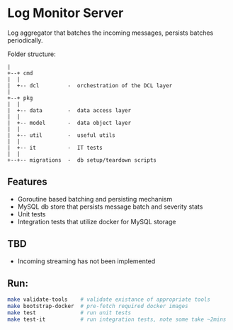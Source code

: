 # Log Monitor Server
Log aggregator that batches the incoming messages, persists batches periodically.

Folder structure:
```
|
+--+ cmd
|  |
|  +-- dcl         -  orchestration of the DCL layer
|
+--+ pkg
|  |
|  +-- data        -  data access layer
|  |
|  +-- model       -  data object layer
|  |
|  +-- util        -  useful utils
|  |
|  +-- it          -  IT tests
|  |
+--+-- migrations  -  db setup/teardown scripts
```

## Features
* Goroutine based batching and persisting mechanism
* MySQL db store that persists message batch and severity stats
* Unit tests
* Integration tests that utilize docker for MySQL storage

## TBD
* Incoming streaming has not been implemented

## Run:
```bash
make validate-tools    # validate existance of appropriate tools
make bootstrap-docker  # pre-fetch required docker images
make test              # run unit tests
make test-it           # run integration tests, note some take ~2mins
```